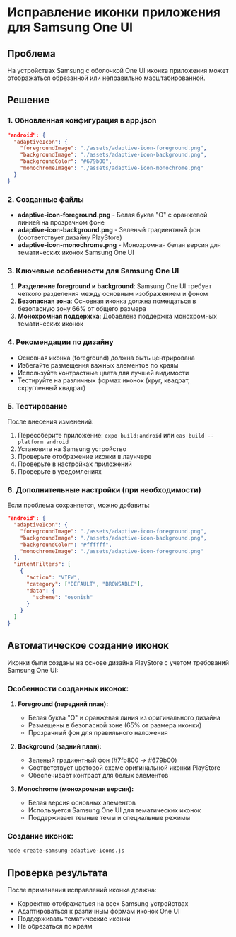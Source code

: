 # Исправление иконки приложения для Samsung One UI

## Проблема
На устройствах Samsung с оболочкой One UI иконка приложения может отображаться обрезанной или неправильно масштабированной.

## Решение

### 1. Обновленная конфигурация в app.json

```json
"android": {
  "adaptiveIcon": {
    "foregroundImage": "./assets/adaptive-icon-foreground.png",
    "backgroundImage": "./assets/adaptive-icon-background.png",
    "backgroundColor": "#679b00",
    "monochromeImage": "./assets/adaptive-icon-monochrome.png"
  }
}
```

### 2. Созданные файлы

- **adaptive-icon-foreground.png** - Белая буква "O" с оранжевой линией на прозрачном фоне
- **adaptive-icon-background.png** - Зеленый градиентный фон (соответствует дизайну PlayStore)
- **adaptive-icon-monochrome.png** - Монохромная белая версия для тематических иконок Samsung One UI

### 3. Ключевые особенности для Samsung One UI

1. **Разделение foreground и background**: Samsung One UI требует четкого разделения между основным изображением и фоном
2. **Безопасная зона**: Основная иконка должна помещаться в безопасную зону 66% от общего размера
3. **Монохромная поддержка**: Добавлена поддержка монохромных тематических иконок

### 4. Рекомендации по дизайну

- Основная иконка (foreground) должна быть центрирована
- Избегайте размещения важных элементов по краям
- Используйте контрастные цвета для лучшей видимости
- Тестируйте на различных формах иконок (круг, квадрат, скругленный квадрат)

### 5. Тестирование

После внесения изменений:
1. Пересоберите приложение: `expo build:android` или `eas build --platform android`
2. Установите на Samsung устройство
3. Проверьте отображение иконки в лаунчере
4. Проверьте в настройках приложений
5. Проверьте в уведомлениях

### 6. Дополнительные настройки (при необходимости)

Если проблема сохраняется, можно добавить:

```json
"android": {
  "adaptiveIcon": {
    "foregroundImage": "./assets/adaptive-icon-foreground.png",
    "backgroundImage": "./assets/adaptive-icon-background.png",
    "backgroundColor": "#ffffff",
    "monochromeImage": "./assets/adaptive-icon-foreground.png"
  },
  "intentFilters": [
    {
      "action": "VIEW",
      "category": ["DEFAULT", "BROWSABLE"],
      "data": {
        "scheme": "osonish"
      }
    }
  ]
}
```

## Автоматическое создание иконок

Иконки были созданы на основе дизайна PlayStore с учетом требований Samsung One UI:

### Особенности созданных иконок:

1. **Foreground (передний план):**
   - Белая буква "O" и оранжевая линия из оригинального дизайна
   - Размещены в безопасной зоне (65% от размера иконки)
   - Прозрачный фон для правильного наложения

2. **Background (задний план):**
   - Зеленый градиентный фон (#7fb800 → #679b00)
   - Соответствует цветовой схеме оригинальной иконки PlayStore
   - Обеспечивает контраст для белых элементов

3. **Monochrome (монохромная версия):**
   - Белая версия основных элементов
   - Используется Samsung One UI для тематических иконок
   - Поддерживает темные темы и специальные режимы

### Создание иконок:
```bash
node create-samsung-adaptive-icons.js
```

## Проверка результата

После применения исправлений иконка должна:
- Корректно отображаться на всех Samsung устройствах
- Адаптироваться к различным формам иконок One UI
- Поддерживать тематические иконки
- Не обрезаться по краям
